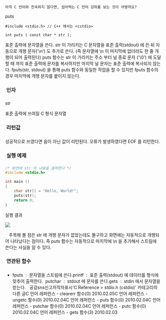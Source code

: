 

```warning
아직 C 언어와 친숙하지 않다면, 씹어먹는 C 언어 강좌를 보는 것이 어떻까요?

```

puts
```info
#include <stdio.h> // C++ 에서는 <cstdio>

int puts ( const char * str );
```


표준 출력에 문자열을 쓴다. 
str 이 가리키는 C 문자열을 표준 출력(stdout) 에 쓴 뒤 자동으로 개행 문자('\n') 도 추가로 쓴다.
(즉 문자열에 \n 이 마지막에 없더라도 한 줄 개행이 되어 출력된다) 
puts 함수는 str 이 가리키는 주소 부터 널 종료 문자 ('\0') 에 도달할 때 까지 표준 출력에 문자를 복사하지만 마지막 널 문자는 표준 출력에 복사되지 않는다. 
fputs(str, stdout) 을 통해 puts 함수와 동일한 작업을 할 수 있지만 fputs 함수의 경우 마지막에 개행 문자를 붙이지 않는다. 

###  인자
### 
str

표준 출력에 쓰여질 C 형식 문자열

###  리턴값
### 
성공적으로 쓰였다면 음이 아닌 값이 리턴된다.
오류가 발생하였다면 EOF 를 리턴한다. 

###  실행 예제
### 
```cpp
/* 화면에 str 의 내용을 출력한다 */
#include <stdio.h>

int main ()
{
    char str[] = "Hello, World!";
    puts(str);
    return 0;
}
```

실행 결과

![](http://img1.daumcdn.net/thumb/R1920x0/?fname=http%3A%2F%2Fcfile6.uf.tistory.com%2Fimage%2F116332134B6AB977BD3643)

   주목해 볼 점은 str 에 개행 문자가 없었는데도 불구하고 화면에는 자동적으로 개행되어 나타났다는 점이다. 즉 puts 함수는 자동적으로 마지막에 \n 을 추가해서 스트림에 쓴다는 사실을 알 수 있다. 


###  연관된 함수
### 
* fputs  :  문자열을 스트림에 쓴다.printf  :  표준 출력(stdout) 에 데이터를 형식에 맞추어 출력한다.  putchar  :  stdout 에 문자를 쓴다.gets  :  stdin 에서 문자열을 받는다.   
공감sns신고저작자표시'C Reference > stdio.h (cstdio)' 카테고리의 다른 글C 언어 레퍼런스 - clearerr 함수(0)
2010.02.05C 언어 레퍼런스 - ungetc 함수(0)
2010.02.04C 언어 레퍼런스 - puts 함수(0)
2010.02.04C 언어 레퍼런스 - putchar 함수(0)
2010.02.04C 언어 레퍼런스 - putc 함수(0)
2010.02.04C 언어 레퍼런스 - gets 함수(3)
2010.02.03

